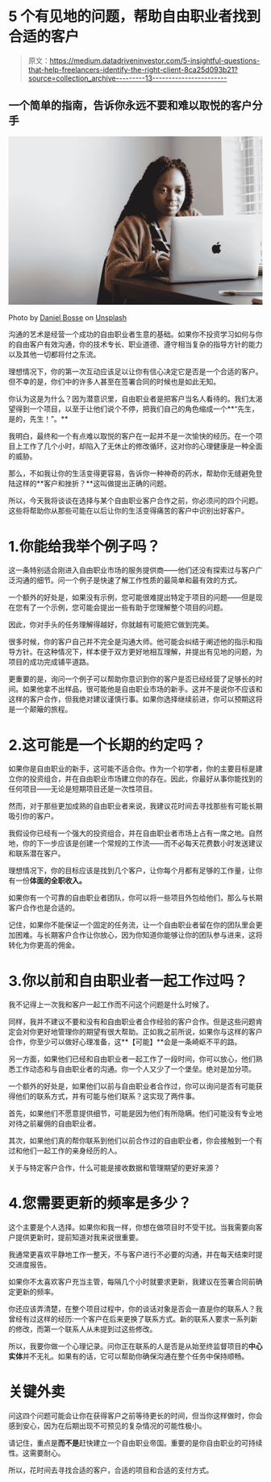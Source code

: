 # 5 个有见地的问题，帮助自由职业者找到合适的客户

> 原文：<https://medium.datadriveninvestor.com/5-insightful-questions-that-help-freelancers-identify-the-right-client-8ca25d093b21?source=collection_archive---------13----------------------->

## 一个简单的指南，告诉你永远不要和难以取悦的客户分手

![](img/e1764c5d6428108abb402cc30201845b.png)

Photo by [Daniel Bosse](https://unsplash.com/@dtbosse?utm_source=medium&utm_medium=referral) on [Unsplash](https://unsplash.com?utm_source=medium&utm_medium=referral)

沟通的艺术是经营一个成功的自由职业者生意的基础。如果你不投资学习如何与你的自由客户有效沟通，你的技术专长、职业道德、遵守相当复杂的指导方针的能力以及其他一切都将付之东流。

理想情况下，你的第一次互动应该足以让你有信心决定它是否是一个合适的客户。但不幸的是，你们中的许多人甚至在签署合同的时候也是如此无知。

你认为这是为什么？因为潜意识里，自由职业者是把客户当名人看待的。我们太渴望得到一个项目，以至于让他们说个不停，把我们自己的角色缩成一个**“先生，是的，先生！”。**

我明白，最终和一个有点难以取悦的客户在一起并不是一次愉快的经历。在一个项目上工作了几个小时，却陷入了无休止的修改循环，这对你的心理健康是一种全面的威胁。

那么，不如我让你的生活变得更容易，告诉你一种神奇的药水，帮助你无缝避免登陆这样的**客户和挫折？**这叫做提出正确的问题。

所以，今天我将谈谈在选择与某个自由职业客户合作之前，你必须问的四个问题。这些将帮助你从那些可能在以后让你的生活变得痛苦的客户中识别出好客户。

# 1.你能给我举个例子吗？

这一条特别适合刚进入自由职业市场的服务提供商——他们还没有探索过与客户广泛沟通的细节。问一个例子是快速了解工作性质的最简单和最有效的方式。

一个额外的好处是，如果没有示例，您可能很难提出特定于项目的问题——但是现在您有了一个示例，您可能会提出一些有助于您理解整个项目的问题。

因此，你对手头的任务理解得越好，你就越有可能把它做到完美。

很多时候，你的客户自己并不完全是沟通大师。他可能会纠结于阐述他的指示和指导方针。在这种情况下，样本便于双方更好地相互理解，并提出有见地的问题，为项目的成功完成铺平道路。

更重要的是，询问一个例子可以帮助你意识到你的客户是否已经经营了足够长的时间。如果他拿不出样品，很可能他是自由职业市场的新手。这并不是说你不应该和这样的客户合作，但我绝对建议谨慎行事。如果你选择继续前进，你可以预期这将是一个颠簸的旅程。

# 2.这可能是一个长期的约定吗？

如果你是自由职业的新手，这可能不适合你。作为一个初学者，你的主要目标是建立你的投资组合，并在自由职业市场建立你的存在。因此，你最好从事你能找到的任何项目——无论是短期项目还是一次性项目。

然而，对于那些更加成熟的自由职业者来说，我建议花时间去寻找那些有可能长期吸引你的客户。

我假设你已经有一个强大的投资组合，并在自由职业者市场上占有一席之地。自然地，你的下一步应该是创建一个常规的工作流——而不必每天花费数小时发送建议和联系潜在客户。

理想情况下，你的目标应该是找到几个客户，让你每个月都有足够的工作量，让你有一份**体面的全职收入。**

如果你有一个可靠的自由职业者团队，你可以将一些项目外包给他们，那么与长期客户合作也是合适的。

记住，如果你不能保证一个固定的任务流，让一个自由职业者留在你的团队里会更加困难。与长期客户合作让你放心，因为你知道你能够让你的团队参与进来，这将转化为你更高的佣金。

# 3.你以前和自由职业者一起工作过吗？

我不记得上一次我和客户一起工作而不问这个问题是什么时候了。

同样，我并不建议不要和没有和自由职业者合作经验的客户合作。但是这些问题肯定会对你更好地管理你的期望有很大帮助。正如我之前所说，如果你与这样的客户合作，你至少可以做好心理准备，这**【可能】**会是一条崎岖不平的路。

另一方面，如果他们已经和自由职业者一起工作了一段时间，你可以放心，他们熟悉工作动态和与自由职业者的沟通。你一个人又少了一个堡垒。绝对是加分项。

一个额外的好处是，如果他们以前与自由职业者合作过，你可以询问是否有可能获得他们的联系方式，并有可能与他们联系？这实现了两件事。

首先，如果他们不愿意提供细节，可能是因为他们有所隐瞒。他们可能没有专业地对待之前雇佣的自由职业者。

其次，如果他们真的帮你联系到他们以前合作过的自由职业者，你会接触到一个有过和他们一起工作的亲身经历的人。

关于与特定客户合作，什么可能是接收数据和管理期望的更好来源？

# 4.您需要更新的频率是多少？

这个主要是个人选择。如果你和我一样，你想在做项目时不受干扰。当我需要向客户提供更新时，提前知道对我来说很重要。

我通常更喜欢平静地工作一整天，不与客户进行不必要的沟通，并在每天结束时提交进度报告。

如果你不太喜欢客户充当主管，每隔几个小时就要求更新，我建议在签署合同前确定更新的频率。

你还应该弄清楚，在整个项目过程中，你的谈话对象是否会一直是你的联系人？我曾经有过这样的经历:一个客户在后来更换了联系方式。新的联系人要求一系列新的修改，而第一个联系人从未提到过这些修改。

所以，我要你做一个心理记录。问你正在联系的人是否是从始至终监督项目的**中心实体**并不无礼。如果有的话，它可以帮助你确保沟通在整个任务中保持顺畅。

# **关键外卖**

问这四个问题可能会让你在获得客户之前等待更长的时间，但当你这样做时，你会感到安心，因为在后期出现不可预见的复杂情况的可能性极小。

请记住，重点是**而不是**赶快建立一个自由职业帝国。重要的是你自由职业的可持续性。这需要耐心。

所以，花时间去寻找合适的客户，合适的项目和合适的支付方式。